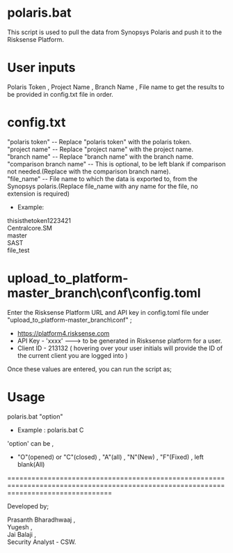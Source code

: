 # polaris.bat

This script is used to pull the data from Synopsys Polaris and push it to the Risksense Platform.

# User inputs

Polaris Token , Project Name , Branch Name , File name to get the results to be provided in config.txt file in order.

# config.txt 

"polaris token" -- Replace "polaris token" with the polaris token.</br>
"project name" -- Replace "project name" with the project name.</br>
"branch name" -- Replace "branch name" with the branch name.</br>
"comparison branch name" -- This is optional, to be left blank if comparison not needed.(Replace <comparison branch name> with the comparison branch name).</br>
"file_name" -- File name to which the data is exported to, from the Synopsys polaris.(Replace file_name with any name for the file, no extension is required)</br>


 * Example:
  
thisisthetoken1223421 </br>
Centralcore.SM </br>
master </br>
SAST </br>
file_test </br>
  
  
# upload_to_platform-master_branch\conf\config.toml

Enter the Risksense Platform URL and API key in config.toml file under "upload_to_platform-master_branch\conf" ; 

* https://platform4.risksense.com 
* API Key - 'xxxx'   ---> to be generated in Risksense platform for a user.
* Client ID - 213132 ( hovering over your user initials will provide the ID of the current client you are logged into )


Once these values are entered, you can run the script as;

# Usage 

polaris.bat "option"
  
  * Example : polaris.bat C

'option' can be , 

* "O"(opened) or "C"(closed) , "A"(all) , "N"(New) , "F"(Fixed) , left blank(All)

======================================================================================================================================

Developed by;

Prasanth Bharadhwaaj ,</br>
Yugesh ,</br>
Jai Balaji ,</br>
Security Analyst - CSW.
